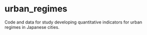 # urban_regimes
Code and data for study developing quantitative indicators for urban regimes in Japanese cities.
